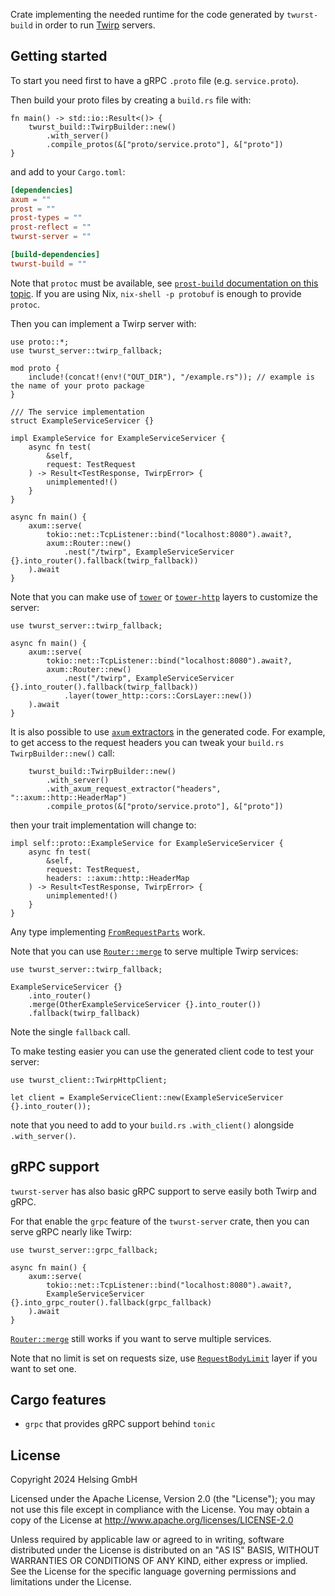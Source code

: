 Crate implementing the needed runtime for the code generated by `twurst-build`
in order to run [Twirp](https://twitchtv.github.io/twirp/docs/spec_v7.html) servers.

## Getting started

To start you need first to have a gRPC `.proto` file (e.g. `service.proto`).

Then build your proto files by creating a `build.rs` file with:
```rust,ignore
fn main() -> std::io::Result<()> {
    twurst_build::TwirpBuilder::new()
        .with_server()
        .compile_protos(&["proto/service.proto"], &["proto"])
}
```

and add to your `Cargo.toml`:
```toml
[dependencies]
axum = ""
prost = ""
prost-types = ""
prost-reflect = ""
twurst-server = ""

[build-dependencies]
twurst-build = ""
```

Note that `protoc` must be available, see [`prost-build` documentation on this topic](https://docs.rs/prost-build/latest/prost_build/#sourcing-protoc).
If you are using Nix, `nix-shell -p protobuf` is enough to provide `protoc`.

Then you can implement a Twirp server with:
```rust,ignore
use proto::*;
use twurst_server::twirp_fallback;

mod proto {
    include!(concat!(env!("OUT_DIR"), "/example.rs")); // example is the name of your proto package
}

/// The service implementation
struct ExampleServiceServicer {}

impl ExampleService for ExampleServiceServicer {
    async fn test(
        &self,
        request: TestRequest
    ) -> Result<TestResponse, TwirpError> {
        unimplemented!()
    }
}

async fn main() {
    axum::serve(
        tokio::net::TcpListener::bind("localhost:8080").await?,
        axum::Router::new()
            .nest("/twirp", ExampleServiceServicer {}.into_router().fallback(twirp_fallback))
    ).await
}
```

Note that you can make use of [`tower`](https://docs.rs/tower) or [`tower-http`](https://docs.rs/tower-http) layers to customize the server:
```rust,ignore
use twurst_server::twirp_fallback;

async fn main() {
    axum::serve(
        tokio::net::TcpListener::bind("localhost:8080").await?,
        axum::Router::new()
            .nest("/twirp", ExampleServiceServicer {}.into_router().fallback(twirp_fallback))
            .layer(tower_http::cors::CorsLayer::new())
    ).await
}
```

It is also possible to use [`axum` extractors](https://docs.rs/axum/latest/axum/extract/index.html) in the generated code.
For example, to get access to the request headers you can tweak your `build.rs` `TwirpBuilder::new()` call:
```rust,ignore
    twurst_build::TwirpBuilder::new()
        .with_server()
        .with_axum_request_extractor("headers", "::axum::http::HeaderMap")
        .compile_protos(&["proto/service.proto"], &["proto"])
```
then your trait implementation will change to:
```rust,ignore
impl self::proto::ExampleService for ExampleServiceServicer {
    async fn test(
        &self,
        request: TestRequest,
        headers: ::axum::http::HeaderMap
    ) -> Result<TestResponse, TwirpError> {
        unimplemented!()
    }
}
```
Any type implementing [`FromRequestParts`](https://docs.rs/axum/latest/axum/extract/trait.FromRequestParts.html) work.

Note that you can use [`Router::merge`](https://docs.rs/axum/latest/axum/struct.Router.html#method.merge) to serve multiple Twirp services:
```rust,ignore
use twurst_server::twirp_fallback;

ExampleServiceServicer {}
    .into_router()
    .merge(OtherExampleServiceServicer {}.into_router())
    .fallback(twirp_fallback)
```
Note the single `fallback` call.

To make testing easier you can use the generated client code to test your server:
```rust,ignore
use twurst_client::TwirpHttpClient;

let client = ExampleServiceClient::new(ExampleServiceServicer {}.into_router());
```

note that you need to add to your `build.rs` `.with_client()` alongside `.with_server()`.

## gRPC support

`twurst-server` has also basic gRPC support to serve easily both Twirp and gRPC.

For that enable the `grpc` feature of the `twurst-server` crate, then you can serve gRPC nearly like Twirp:
```rust,ignore
use twurst_server::grpc_fallback;

async fn main() {
    axum::serve(
        tokio::net::TcpListener::bind("localhost:8080").await?,
        ExampleServiceServicer {}.into_grpc_router().fallback(grpc_fallback)
    ).await
}
```
[`Router::merge`](https://docs.rs/axum/latest/axum/struct.Router.html#method.merge) still works if you want to serve multiple services.

Note that no limit is set on requests size, use [`RequestBodyLimit`](https://docs.rs/tower-http/latest/tower_http/limit/struct.RequestBodyLimit.html) layer if you want to set one.

## Cargo features
- `grpc` that provides gRPC support behind `tonic`

## License

Copyright 2024 Helsing GmbH

Licensed under the Apache License, Version 2.0 (the "License"); you may not use this file except in compliance with the License.
You may obtain a copy of the License at <http://www.apache.org/licenses/LICENSE-2.0>

Unless required by applicable law or agreed to in writing, software distributed under the License is distributed on an "AS IS" BASIS, WITHOUT WARRANTIES OR CONDITIONS OF ANY KIND, either express or implied.
See the License for the specific language governing permissions and limitations under the License.
